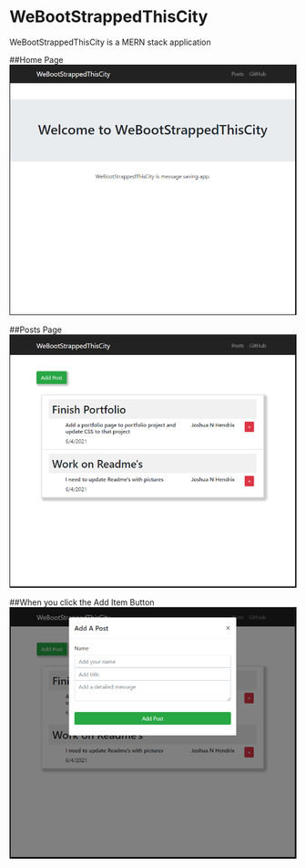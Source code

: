 # WeBootStrappedThisCity
WeBootStrappedThisCity is a MERN stack application 


##Home Page
![Main Page](https://github.com/thejoshuahendrix/WeBootStrappedThisCity/blob/main/images/webootstrappedthiscty1.PNG?raw=true)


##Posts Page
![Posts Page](https://github.com/thejoshuahendrix/WeBootStrappedThisCity/blob/main/images/webootstrappedthiscty2.PNG?raw=true)

##When you click the Add Item Button
![Modal Page](https://github.com/thejoshuahendrix/WeBootStrappedThisCity/blob/main/images/webootstrappedthiscty3.PNG?raw=true)
